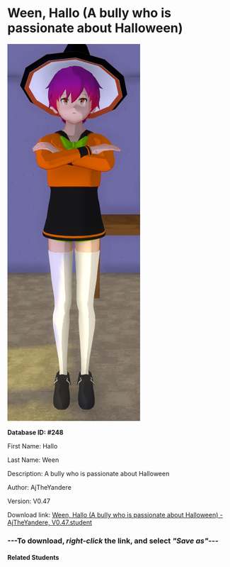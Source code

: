 # Ween, Hallo (A bully who is passionate about Halloween)

<img src="Files/Ween, Hallo (A bully who is passionate about Halloween).png" title="Ween, Hallo (A bully who is passionate about Halloween) - AjTheYandere, V0.47">

**Database ID: #248**

First Name: Hallo

Last Name: Ween

Description: A bully who is passionate about Halloween

Author: AjTheYandere

Version: V0.47

Download link: <a href="https://raw.githubusercontent.com/Arbiter1223/Daigaku-Gurashi-Custom-Students/master/Students/Files/Ween%2C%20Hallo%20(A%20bully%20who%20is%20passionate%20about%20Halloween)%20-%20AjTheYandere%2C%20V0.47.student">Ween, Hallo (A bully who is passionate about Halloween) - AjTheYandere, V0.47.student</a>

### ---**To download, _right-click_ the link, and select _"Save as"_**---

#### Related Students

